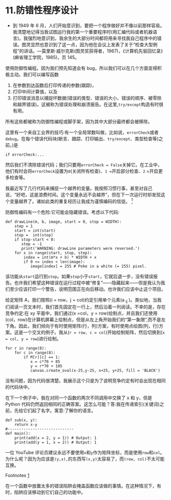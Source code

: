 # 11.防错性程序设计

*   到 1949 年 6 月，人们开始意识到，要把一个程序做好并不像以前那样容易。我清楚地记得当我试图运行我的第一个重要程序时(用汇编代码或者机器语言)。我强烈地意识到，我余生的大部分时间都将用来寻找我自己程序中的错误。图灵显然也意识到了这一点，因为他在会议上发表了关于“检查大型例程”的讲话。—莫里斯·威尔克斯(图灵奖获得者，1967)，《计算机先驱回忆录》(麻省理工学院，1985)，页 145。

使用防御性编程。因为我们预先知道会有 bug，所以我们可以在几个方面变得积极主动。我们可以编写函数

1.  在参数到达函数后打印传递的参数(跟踪)，
2.  打印中间计算值，以及
3.  打印错误消息以捕捉坏数据(错误的类型、错误的大小、错误的顺序、被零除和越界错误)。这被称为错误处理和崩溃报告。在这里,`try/except`构造有时很有用。

所有这些都被称为防御性编程或脚手架，因为其中大部分最终都会被移除。

这里有一个来自工业界的技巧:有一个全局常数叫做，比如说，`errorCheck`或者`debug`。在每个错误代码块(断言、跟踪、打印输出、`try/except`、类型检查等)之前。)是

```
if errorCheck:...

```

然后我们不清除错误代码；我们只要用`errorCheck = False`关掉它。在工业中，他们有时会将`errorCheck`设置为`0`(关闭所有检查)、`1 =`开启部分检查、`2` =开启更多检查等。

我最近写了几行代码来捕捉一个越界的变量。我按照习惯行事，甚至对自己说，“好吧，这是浪费时间。这个变量永远不会越界”，但在下一次运行时却发现这个变量越界了。诸如此类的重复经历让我成为谨慎编码的信徒。 [<sup>1</sup>](#Fn1)

防御性编码有一个危险:它可能会隐藏错误。考虑以下代码:

```
def drawLine(m, b, image, start = 0, stop = WIDTH):
    step = 1
    start = int(start)
    stop =  int(stop)
    if stop-start < 0:
       step = -1
       print('WARNING: drawLine parameters were reversed.')
    for x in range(start, stop, step):
        index = int(m*x + b) * WIDTH + x
        if 0 <= index < len(image):
           image[index] = 255 # Poke in a white (= 255) pixel.

```

该功能从`start`运行到`stop`。如果`stop`小于`start`，它就后退一步，没有错误报告。也许我们希望这种错误在运行过程中被“修复”——隐藏起来——但是我认为我们至少应该打印一个警告，说明范围正在向后移动。也许我们应该中止这个项目。

给定矩阵 A，我们按照(i = row，j = col)约定引用单个元素(a <sub>ij</sub> )。类似地，当我们阅读一页文本时，我们首先固定在一行上，然后沿着一列阅读。不幸的是，存在竞争约定:在 xy 平面中，我们通过(x =col，y = row)绘制点，并且我们还使用(col，row)在计算机屏幕上绘制点，但是从左上角开始我们的“第一象限”,而不是左下角。因此，我们倾向于有时使用矩阵(行，列)方案，有时使用点绘图(列，行)方案。这是一个交叉的例子。我从(`r = row, c = col`)开始绘制矩阵，然后切换到(`x = col, y = row`)进行绘制。

```
for r in range(8):
    for c in range(8):
        if M[r][c] == 1:
           x = c*70 + 85    
           y = r*70 + 105
           canvas.create_oval(x-25,y-25, x+25, y+25, fill = 'BLACK')

```

没有问题，因为代码很清楚。我展示这个只是为了说明竞争约定有时会出现在相同的代码块中。

在下一个例子中，我在对同一个函数的两次不同调用中交换了 x 和 y，但是 Python 代码仍然返回相同的正确答案。这怎么可能？答:我在传递索引(关键词)之前，先给它们起了名字。寓意:了解你的语言。

```
def sub(x, y):
    return x-y
#-----------------------------
def main():
    print(add(x = 2, y = 1)) # Output: 1
    print(add(y = 1, x = 2)) # Output: 1

```

一位 YouTube 评论员建议永远不要使用`x`和`y`作为矩阵坐标，而是使用`row`和`col`。为什么呢？因为为应该是`(y,x),`的东西写`(x,y)`太容易了，而`(row, col)`不太可能互换。

Footnotes [1](#Fn1_source)

在一个函数中放置太多的错误陷阱会掩盖函数应该做的事情。在这种情况下，有时，陷阱应该移动到它们自己的功能中。